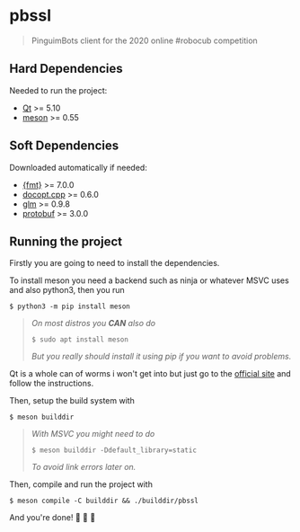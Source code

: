 
# pbssl
> PinguimBots client for the 2020 online #robocub competition 

## Hard Dependencies
Needed to run the project:
- [Qt](https://www.qt.io/) >= 5.10
- [meson](https://github.com/mesonbuild/meson) >= 0.55

## Soft Dependencies
Downloaded automatically if needed:
- [{fmt}](https://fmt.dev) >= 7.0.0
- [docopt.cpp](https://github.com/docopt/docopt.cpp) >= 0.6.0
- [glm](http://glm.g-truc.net/) >= 0.9.8
- [protobuf](https://developers.google.com/protocol-buffers) >= 3.0.0

## Running the project

Firstly you are going to need to install the dependencies.

To install meson you need a backend such as ninja or whatever MSVC uses
and also python3, then you run
```
$ python3 -m pip install meson
```

> *On most distros you __CAN__ also do*
> ```
> $ sudo apt install meson
> ```
> *But you really should install it using pip if you want to avoid problems.*

Qt is a whole can of worms i won't get into but just go to the [official
site](https://qt.io) and follow the instructions.

Then, setup the build system with
```
$ meson builddir
```

> *With MSVC you might need to do*
> ```
> $ meson builddir -Ddefault_library=static
> ```
> *To avoid link errors later on.*

Then, compile and run the project with
```
$ meson compile -C builddir && ./builddir/pbssl
```

And you're done! :tada: :tada: :tada:
